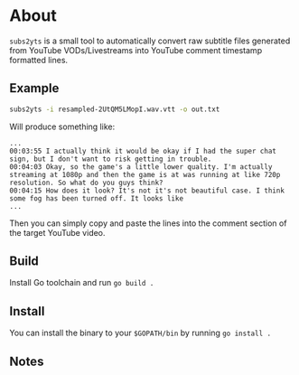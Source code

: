 # About

`subs2yts` is a small tool to automatically convert raw subtitle files generated from YouTube VODs/Livestreams into YouTube comment timestamp formatted lines.

## Example

```bash
subs2yts -i resampled-2UtQM5LMopI.wav.vtt -o out.txt
```

Will produce something like:

```
...
00:03:55 I actually think it would be okay if I had the super chat sign, but I don't want to risk getting in trouble.
00:04:03 Okay, so the game's a little lower quality. I'm actually streaming at 1080p and then the game is at was running at like 720p resolution. So what do you guys think?
00:04:15 How does it look? It's not it's not beautiful case. I think some fog has been turned off. It looks like
...
```

Then you can simply copy and paste the lines into the comment section of the target YouTube video.

## Build

Install Go toolchain and run `go build .`

## Install

You can install the binary to your `$GOPATH/bin` by running `go install .`

## Notes
